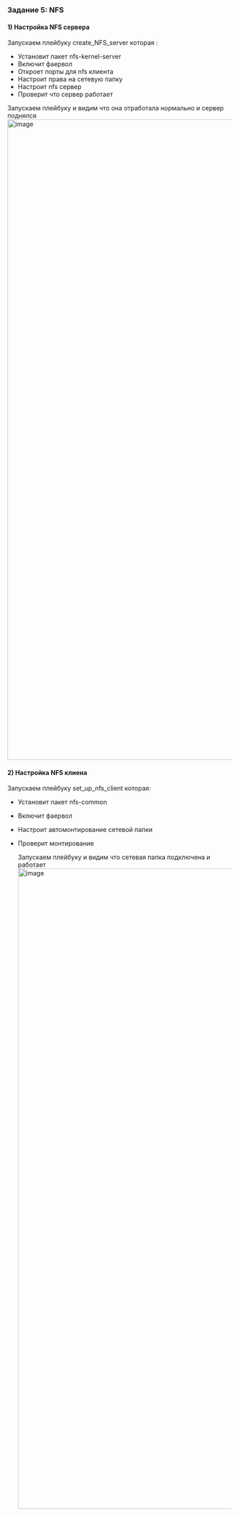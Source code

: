 ### Задание 5: NFS
#### 1) Настройка NFS сервера

Запускаем плейбуку create_NFS_server которая :
- Установит пакет nfs-kernel-server
- Включит фаервол
- Откроет порты для nfs клиента
- Настроит права на сетевую папку
- Настроит nfs сервер
- Проверит что сервер работает

Запускаем плейбуку и видим что она отработала нормально и сервер поднялся
<img width="1440" alt="image" src="https://github.com/Egor-Ozhmegoff/AdministratorLinux.Professional/assets/71369321/ccb0b298-efce-4d74-abdc-02aea5444df6">

#### 2) Настройка NFS клиена

Запускаем плейбуку set_up_nfs_client которая:
- Установит пакет nfs-common
- Включит фаервол
- Настроит автомонтирование сетевой папки
- Проверит монтирование

  Запускаем плейбуку и видим что сетевая папка подключена и работает
  <img width="1440" alt="image" src="https://github.com/Egor-Ozhmegoff/AdministratorLinux.Professional/assets/71369321/a12a5371-751d-450b-8daa-b09414789814">
